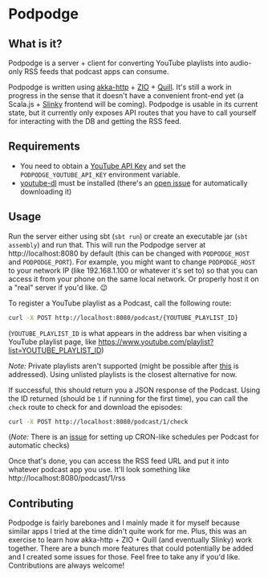 # Podpodge

## What is it?

Podpodge is a server + client for converting YouTube playlists into audio-only RSS feeds that podcast apps can consume.

Podpodge is written using [akka-http](https://doc.akka.io/docs/akka-http/current/index.html) + [ZIO](https://zio.dev) + [Quill](https://getquill.io/). It's still a work in progress in the sense that it doesn't
have a convenient front-end yet (a Scala.js + [Slinky](https://slinky.dev/) frontend will be coming). Podpodge is usable in its current state, but
it currently only exposes API routes that you have to call yourself for interacting with the DB and getting the RSS feed.

## Requirements

- You need to obtain a [YouTube API Key](https://developers.google.com/youtube/registering_an_application) and set
the `PODPODGE_YOUTUBE_API_KEY` environment variable.
- [youtube-dl](https://github.com/ytdl-org/youtube-dl/blob/master/README.md) must be installed (there's an [open issue](https://github.com/reibitto/podpodge/issues/6) for automatically downloading it)

## Usage

Run the server either using sbt (`sbt run`) or create an executable jar (`sbt assembly`) and run that. This will run the
Podpodge server at http://localhost:8080 by default (this can be changed with `PODPODGE_HOST` and `PODPODGE_PORT`). For
example, you might want to change `PODPODGE_HOST` to your network IP (like 192.168.1.100 or whatever it's set to) so that
you can access it from your phone on the same local network. Or properly host it on a "real" server if you'd like. 😉 

To register a YouTube playlist as a Podcast, call the following route:

```bash
curl -X POST http://localhost:8080/podcast/{YOUTUBE_PLAYLIST_ID}
```

(`YOUTUBE_PLAYLIST_ID` is what appears in the address bar when visiting a YouTube playlist page, like https://www.youtube.com/playlist?list=YOUTUBE_PLAYLIST_ID)

*Note:* Private playlists aren't supported (might be possible after [this](https://github.com/reibitto/podpodge/issues/1) is addressed). Using unlisted playlists is the closest alternative for now.

If successful, this should return you a JSON response of the Podcast. Using the ID returned (should be `1` if running for the first time),
you can call the `check` route to check for and download the episodes:

```bash
curl -X POST http://localhost:8080/podcast/1/check
```

(*Note:* There is an [issue](https://github.com/reibitto/podpodge/issues/8) for setting up CRON-like schedules per Podcast for automatic checks)

Once that's done, you can access the RSS feed URL and put it into whatever podcast app you use. It'll look something like http://localhost:8080/podcast/1/rss

## Contributing

Podpodge is fairly barebones and I mainly made it for myself because similar apps I tried at the time didn't quite work for me.
Plus, this was an exercise to learn how akka-http + ZIO + Quill (and eventually Slinky) work together. There are a bunch
more features that could potentially be added and I created some issues for those. Feel free to take any if you'd like.
Contributions are always welcome! 
